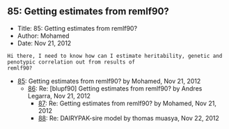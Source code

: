 ## 85: Getting estimates from remlf90?

- Title: 85: Getting estimates from remlf90?
- Author: Mohamed
- Date: Nov 21, 2012

```
Hi there, I need to know how can I estimate heritability, genetic and penotypic correlation out from results of
remlf90?
```

- [85](0085.md): Getting estimates from remlf90? by Mohamed, Nov 21, 2012
    - [86](0086.md): Re: [blupf90] Getting estimates from remlf90? by Andres Legarra, Nov 21, 2012
        - [87](0087.md): Re: Getting estimates from remlf90? by Mohamed, Nov 21, 2012
        - [88](0088.md): Re: DAIRYPAK-sire model by thomas muasya, Nov 22, 2012
